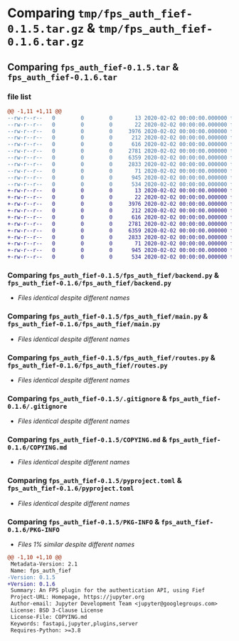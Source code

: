 # Comparing `tmp/fps_auth_fief-0.1.5.tar.gz` & `tmp/fps_auth_fief-0.1.6.tar.gz`

## Comparing `fps_auth_fief-0.1.5.tar` & `fps_auth_fief-0.1.6.tar`

### file list

```diff
@@ -1,11 +1,11 @@
--rw-r--r--   0        0        0       13 2020-02-02 00:00:00.000000 fps_auth_fief-0.1.5/MANIFEST.in
--rw-r--r--   0        0        0       22 2020-02-02 00:00:00.000000 fps_auth_fief-0.1.5/fps_auth_fief/__init__.py
--rw-r--r--   0        0        0     3976 2020-02-02 00:00:00.000000 fps_auth_fief-0.1.5/fps_auth_fief/backend.py
--rw-r--r--   0        0        0      212 2020-02-02 00:00:00.000000 fps_auth_fief-0.1.5/fps_auth_fief/config.py
--rw-r--r--   0        0        0      616 2020-02-02 00:00:00.000000 fps_auth_fief-0.1.5/fps_auth_fief/main.py
--rw-r--r--   0        0        0     2781 2020-02-02 00:00:00.000000 fps_auth_fief-0.1.5/fps_auth_fief/routes.py
--rw-r--r--   0        0        0     6359 2020-02-02 00:00:00.000000 fps_auth_fief-0.1.5/.gitignore
--rw-r--r--   0        0        0     2833 2020-02-02 00:00:00.000000 fps_auth_fief-0.1.5/COPYING.md
--rw-r--r--   0        0        0       71 2020-02-02 00:00:00.000000 fps_auth_fief-0.1.5/README.md
--rw-r--r--   0        0        0      945 2020-02-02 00:00:00.000000 fps_auth_fief-0.1.5/pyproject.toml
--rw-r--r--   0        0        0      534 2020-02-02 00:00:00.000000 fps_auth_fief-0.1.5/PKG-INFO
+-rw-r--r--   0        0        0       13 2020-02-02 00:00:00.000000 fps_auth_fief-0.1.6/MANIFEST.in
+-rw-r--r--   0        0        0       22 2020-02-02 00:00:00.000000 fps_auth_fief-0.1.6/fps_auth_fief/__init__.py
+-rw-r--r--   0        0        0     3976 2020-02-02 00:00:00.000000 fps_auth_fief-0.1.6/fps_auth_fief/backend.py
+-rw-r--r--   0        0        0      212 2020-02-02 00:00:00.000000 fps_auth_fief-0.1.6/fps_auth_fief/config.py
+-rw-r--r--   0        0        0      616 2020-02-02 00:00:00.000000 fps_auth_fief-0.1.6/fps_auth_fief/main.py
+-rw-r--r--   0        0        0     2781 2020-02-02 00:00:00.000000 fps_auth_fief-0.1.6/fps_auth_fief/routes.py
+-rw-r--r--   0        0        0     6359 2020-02-02 00:00:00.000000 fps_auth_fief-0.1.6/.gitignore
+-rw-r--r--   0        0        0     2833 2020-02-02 00:00:00.000000 fps_auth_fief-0.1.6/COPYING.md
+-rw-r--r--   0        0        0       71 2020-02-02 00:00:00.000000 fps_auth_fief-0.1.6/README.md
+-rw-r--r--   0        0        0      945 2020-02-02 00:00:00.000000 fps_auth_fief-0.1.6/pyproject.toml
+-rw-r--r--   0        0        0      534 2020-02-02 00:00:00.000000 fps_auth_fief-0.1.6/PKG-INFO
```

### Comparing `fps_auth_fief-0.1.5/fps_auth_fief/backend.py` & `fps_auth_fief-0.1.6/fps_auth_fief/backend.py`

 * *Files identical despite different names*

### Comparing `fps_auth_fief-0.1.5/fps_auth_fief/main.py` & `fps_auth_fief-0.1.6/fps_auth_fief/main.py`

 * *Files identical despite different names*

### Comparing `fps_auth_fief-0.1.5/fps_auth_fief/routes.py` & `fps_auth_fief-0.1.6/fps_auth_fief/routes.py`

 * *Files identical despite different names*

### Comparing `fps_auth_fief-0.1.5/.gitignore` & `fps_auth_fief-0.1.6/.gitignore`

 * *Files identical despite different names*

### Comparing `fps_auth_fief-0.1.5/COPYING.md` & `fps_auth_fief-0.1.6/COPYING.md`

 * *Files identical despite different names*

### Comparing `fps_auth_fief-0.1.5/pyproject.toml` & `fps_auth_fief-0.1.6/pyproject.toml`

 * *Files identical despite different names*

### Comparing `fps_auth_fief-0.1.5/PKG-INFO` & `fps_auth_fief-0.1.6/PKG-INFO`

 * *Files 1% similar despite different names*

```diff
@@ -1,10 +1,10 @@
 Metadata-Version: 2.1
 Name: fps_auth_fief
-Version: 0.1.5
+Version: 0.1.6
 Summary: An FPS plugin for the authentication API, using Fief
 Project-URL: Homepage, https://jupyter.org
 Author-email: Jupyter Development Team <jupyter@googlegroups.com>
 License: BSD 3-Clause License
 License-File: COPYING.md
 Keywords: fastapi,jupyter,plugins,server
 Requires-Python: >=3.8
```

